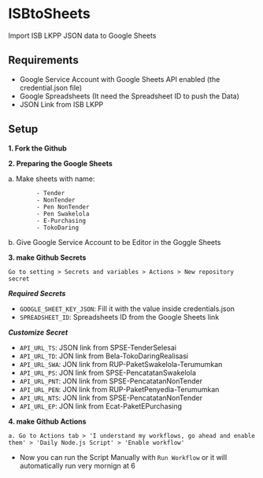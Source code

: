 # ISBtoSheets
Import ISB LKPP JSON data to Google Sheets

## Requirements
- Google Service Account with Google Sheets API enabled (the credential.json file)
- Google Spreadsheets (It need the Spreadsheet ID to push the Data)
- JSON Link from ISB LKPP

## Setup
**1. Fork the Github**

**2. Preparing the Google Sheets**

a. Make sheets with name:
``` 
        - Tender
        - NonTender
        - Pen NonTender
        - Pen Swakelola
        - E-Purchasing
        - TokoDaring
```
b. Give Google Service Account to be Editor in the Goggle Sheets

**3. make Github Secrets**
```
Go to setting > Secrets and variables > Actions > New repository secret
```
***Required Secrets***
- `GOOGLE_SHEET_KEY_JSON`: Fill it with the value inside credentials.json
- `SPREADSHEET_ID`: Spreadsheets ID from the Google Sheets link

***Customize Secret***
- `API_URL_TS`: JSON link from SPSE-TenderSelesai 
- `API_URL_TD`: JON link from Bela-TokoDaringRealisasi 
- `API_URL_SWA`: JON link from RUP-PaketSwakelola-Terumumkan
- `API_URL_PS`: JON link from SPSE-PencatatanSwakelola 
- `API_URL_PNT`: JON link from SPSE-PencatatanNonTender 
- `API_URL_PEN`: JON link from RUP-PaketPenyedia-Terumumkan
- `API_URL_NTS`: JON link from SPSE-PencatatanNonTender 
- `API_URL_EP`: JON link from Ecat-PaketEPurchasing 

**4. make Github Actions**
```
a. Go to Actions tab > 'I understand my workflows, go ahead and enable them' > 'Daily Node.js Script' > 'Enable workflow'
```
 - Now you can run the Script Manually with `Run Workflow` or it will automatically run very mornign at 6

